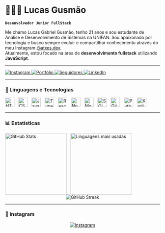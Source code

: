 # 👨🏻‍💻 Lucas Gusmão

**`Desenvolvedor Junior FullStack`**

Me chamo Lucas Gabriel Gusmão, tenho 21 anos e sou estudante de Análise e Desenvolvimento de Sistemas na UNIFAN. Sou apaixonado por tecnologia e busco sempre evoluir e compartilhar conhecimento através do meu Instagram [@atxes.dev](https://www.instagram.com/atxes.dev/).  
Atualmente, estou focado na área de **desenvolvimento fullstack** utilizando **JavaScript**.

---

<p align="left">
    <a href="https://www.instagram.com/atxes.dev/">
        <img 
            alt="Instagram" 
            title="Me siga no Instagram" 
            src="https://custom-icon-badges.demolab.com/badge/-Instagram-E4405F?style=for-the-badge&logo=instagram&logoColor=white"
        />
    </a>
    <a href="https://atxesz-gusmao.github.io/atxesstudios/">
        <img 
            alt="Portfólio" 
            title="Acesse meu portfólio" 
            src="https://custom-icon-badges.demolab.com/badge/-Portfólio-0A66C2?style=for-the-badge&logo=google-chrome&logoColor=white"
        />
    </a>
    <a href="https://github.com/ATXESZ-GUSMAO?tab=followers">
        <img 
            alt="Seguidores" 
            title="Me siga no GitHub" 
            src="https://custom-icon-badges.demolab.com/github/followers/ATXESZ-GUSMAO?color=236ad3&labelColor=1155ba&style=for-the-badge&logo=github&label=Seguidores&logoColor=white"
        />
    </a>
    <a href="https://www.linkedin.com/in/lucas-gabriel-gusm%C3%A3o-3a14b4327/">
        <img 
            alt="LinkedIn" 
            title="Meu LinkedIn" 
            src="https://custom-icon-badges.demolab.com/badge/-LinkedIn-0077B5?style=for-the-badge&logo=linkedin&logoColor=white"
        />
    </a>
</p>

---

### 🤖 Linguagens e Tecnologias

<img align="left" alt="HTML" title="HTML" width="30px" style="padding-right:10px;" src="https://cdn.jsdelivr.net/gh/devicons/devicon@latest/icons/html5/html5-original.svg"/>
<img align="left" alt="CSS" title="CSS" width="30px" style="padding-right:10px;" src="https://cdn.jsdelivr.net/gh/devicons/devicon@latest/icons/css3/css3-original.svg"/>
<img align="left" alt="JavaScript" title="JavaScript" width="30px" style="padding-right:10px;" src="https://cdn.jsdelivr.net/gh/devicons/devicon@latest/icons/javascript/javascript-original.svg"/>
<img align="left" alt="TypeScript" title="TypeScript" width="30px" style="padding-right:10px;" src="https://cdn.jsdelivr.net/gh/devicons/devicon@latest/icons/typescript/typescript-original.svg"/>
<img align="left" alt="React" title="React" width="30px" style="padding-right:10px;" src="https://cdn.jsdelivr.net/gh/devicons/devicon@latest/icons/react/react-original.svg"/>
<img align="left" alt="Node.js" title="Node.js" width="30px" style="padding-right:10px;" src="https://cdn.jsdelivr.net/gh/devicons/devicon@latest/icons/nodejs/nodejs-original.svg"/>
<img align="left" alt="MongoDB" title="MongoDB" width="30px" style="padding-right:10px;" src="https://cdn.jsdelivr.net/gh/devicons/devicon@latest/icons/mongodb/mongodb-original.svg"/>
<img align="left" alt="SQL" title="SQL" width="30px" style="padding-right:10px;" src="https://cdn.jsdelivr.net/gh/devicons/devicon@latest/icons/mysql/mysql-original.svg"/>
<img align="left" alt="Git" title="Git" width="30px" style="padding-right:10px;" src="https://cdn.jsdelivr.net/gh/devicons/devicon@latest/icons/git/git-original.svg"/>
<img align="left" alt="Python" title="Python" width="30px" style="padding-right:10px;" src="https://cdn.jsdelivr.net/gh/devicons/devicon@latest/icons/python/python-original.svg"/>
<img align="left" alt="Kotlin" title="Kotlin" width="30px" style="padding-right:10px;" src="https://cdn.jsdelivr.net/gh/devicons/devicon@latest/icons/kotlin/kotlin-original.svg"/>

<br/><br/>

---

### 📊 Estatísticas

<p>
  <img 
    align="left" 
    alt="GitHub Stats" 
    height="200" 
    style="padding-right: 10px;" 
    src="https://github-readme-stats.vercel.app/api?username=ATXESZ-GUSMAO&show_icons=true&theme=dracula&include_all_commits=true&locale=pt-br" 
  />
  <img 
    align="left" 
    alt="Linguagens mais usadas" 
    height="200" 
    src="https://github-readme-stats.vercel.app/api/top-langs/?username=ATXESZ-GUSMAO&theme=dracula&layout=compact&custom_title=Tecnologias&langs_count=9" 
  />
</p>

<br/><br/><br/><br/><br/>

<p align="center">
  <img 
    alt="GitHub Streak" 
    src="https://streak-stats.demolab.com?user=ATXESZ-GUSMAO&theme=dracula&hide_border=true" 
  />
</p>

---

### 📸 Instagram

<p align="center">
  <a href="https://www.instagram.com/atxes.dev/">
    <img alt="Instagram" title="Me siga no Instagram" src="https://img.shields.io/badge/-@atxes.dev-E4405F?style=for-the-badge&logo=instagram&logoColor=white"/>
  </a>
</p>
